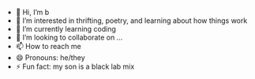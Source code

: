 - 👋 Hi, I’m b
- 👀 I’m interested in thrifting, poetry, and learning about how things work
- 🌱 I’m currently learning coding 
- 💞️ I’m looking to collaborate on ...
- 📫 How to reach me 
- 😄 Pronouns: he/they
- ⚡ Fun fact: my son is a black lab mix

<!---
vbiancaa/vbiancaa is a ✨ special ✨ repository because its `README.md` (this file) appears on your GitHub profile.
You can click the Preview link to take a look at your changes.
--->
